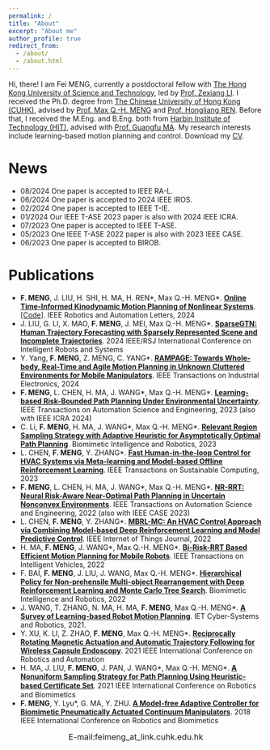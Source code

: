 ```yaml
---
permalink: /
title: "About"
excerpt: "About me"
author_profile: true
redirect_from: 
  - /about/
  - /about.html
---
```


Hi, there! I am Fei MENG, currently a postdoctoral fellow with [The Hong Kong University of Science and Technology](https://hkust.edu.hk/), led by [Prof. Zexiang LI](https://ece.hkust.edu.hk/eezxli). I received the Ph.D. degree from [The Chinese University of Hong Kong (CUHK)](https://www.cuhk.edu.hk/english/index.html), advised by [Prof. Max Q.-H. MENG](https://www.ee.cuhk.edu.hk/~qhmeng/) and [Prof. Hongliang REN](https://www.ee.cuhk.edu.hk/en-gb/people/academic-staff/professors/prof-ren-hongliang). Before that, I received the M.Eng. and B.Eng. both from [Harbin Institute of Technology (HIT)](http://en.hit.edu.cn/), advised with [Prof. Guangfu MA](http://homepage.hit.edu.cn/maguangfu). My research interests include learning-based motion planning and control. Download my [CV](../files/cv.pdf).

News
======
- 08/2024 One paper is accepted to IEEE RA-L.
- 06/2024 One paper is accepted to 2024 IEEE IROS.
- 02/2024 One paper is accepted to IEEE T-IE.
- 01/2024 Our IEEE T-ASE 2023 paper is also with 2024 IEEE ICRA.
- 07/2023 One paper is accepted to IEEE T-ASE.
- 05/2023 One IEEE T-ASE 2022 paper is also with 2023 IEEE CASE.
- 06/2023 One paper is accepted to BIROB.
  
Publications
===== 
- **F. MENG**, J. LIU, H. SHI, H. MA, H. REN\*, Max Q.-H. MENG\*. [**Online Time-Informed Kinodynamic Motion Planning of Nonlinear Systems**](https://ieeexplore.ieee.org/document/10682797). [[Code]](https://github.com/feimeng93/OnlineTimeInformedKinoMP). IEEE Robotics and Automation Letters, 2024
- J. LIU, G. LI, X. MAO, **F. MENG**, J. MEI, Max Q.-H. MENG\*. [**SparseGTN: Human Trajectory Forecasting with Sparsely Represented Scene and Incomplete Trajectories**](). 2024 IEEE/RSJ International Conference on Intelligent Robots and Systems
- Y. Yang, **F. MENG**, Z. MENG, C. YANG\*. [**RAMPAGE: Towards Whole-body, Real-Time and Agile Motion Planning in Unknown Cluttered Environments for Mobile Manipulators**](https://ieeexplore.ieee.org/abstract/document/10472786). IEEE Transactions on Industrial Electronics, 2024
- **F. MENG**, L. CHEN, H. MA, J. WANG\*, Max Q.-H. MENG\*. [**Learning-based Risk-Bounded Path Planning Under Environmental Uncertainty**](https://ieeexplore.ieee.org/document/10207032). IEEE Transactions on Automation Science and Engineering, 2023 (also with IEEE ICRA 2024)
- C. Li, **F. MENG**, H. MA, J. WANG\*, Max Q.-H. MENG\*. [**Relevant Region Sampling Strategy with Adaptive Heuristic for Asymptotically Optimal Path Planning**](https://www.sciencedirect.com/science/article/pii/S266737972300027X). Biomimetic Intelligence and Robotics, 2023
- L. CHEN, **F. MENG**, Y. ZHANG\*. [**Fast Human-in-the-loop Control for HVAC Systems via Meta-learning and Model-based Offline Reinforcement Learning**](https://ieeexplore.ieee.org/document/10057050). IEEE Transactions on Sustainable Computing, 2023
- **F. MENG**, L. CHEN, H. MA, J. WANG\*, Max Q.-H. MENG\*. [**NR-RRT: Neural Risk-Aware Near-Optimal Path Planning in Uncertain Nonconvex Environments**](https://ieeexplore.ieee.org/document/9928264). IEEE Transactions on Automation Science and Engineering, 2022 (also with IEEE CASE 2023)
- L. CHEN, **F. MENG**, Y. ZHANG\*. [**MBRL-MC: An HVAC Control Approach via Combining Model-based Deep Reinforcement Learning and Model Predictive Control**](https://ieeexplore.ieee.org/document/9747916/). IEEE Internet of Things Journal, 2022
- H. MA, **F. MENG**, J. WANG\*, Max Q.-H. MENG\*. [**Bi-Risk-RRT Based Efficient Motion Planning for Mobile Robots**](https://ieeexplore.ieee.org/document/9718167). IEEE Transactions on Intelligent Vehicles, 2022
- F. BAI, **F. MENG**, J. LIU, J. WANG, Max Q.-H. MENG\*. [**Hierarchical Policy for Non-prehensile Multi-object Rearrangement with Deep Reinforcement Learning and Monte Carlo Tree Search**](https://arxiv.org/abs/2109.08973). Biomimetic Intelligence and Robotics, 2022
- J. WANG, T. ZHANG, N. MA, H. MA, **F. MENG**, Max Q.-H. MENG\*. [**A Survey of Learning-based Robot Motion Planning**](https://ietresearch.onlinelibrary.wiley.com/doi/full/10.1049/csy2.12020). IET Cyber-Systems and Robotics, 2021.
- Y. XU, K. LI, Z. ZHAO, **F. MENG**, Max Q.-H. MENG\*. [**Reciprocally Rotating Magnetic Actuation and Automatic Trajectory Following for Wireless Capsule Endoscopy**](https://ieeexplore.ieee.org/document/9561833). 2021 IEEE International Conference on Robotics and Automation
- H. MA, J. LIU, **F. MENG**, J. PAN, J. WANG*, Max Q.-H. MENG\*. [**A Nonuniform Sampling Strategy for Path Planning Using Heuristic-based Certiﬁcate Set**](https://ieeexplore.ieee.org/document/9739494/). 2021 IEEE International Conference on Robotics and Biomimetics
- **F. MENG**, Y. Lyu\*, G. MA, Y. ZHU. [**A Model-free Adaptive Controller for Biomimetic Pneumatically Actuated Continuum Manipulators**](https://ieeexplore.ieee.org/document/8665233). 2018 IEEE International Conference on Robotics and Biomimetics

<script type="text/javascript" src="//rf.revolvermaps.com/0/0/5.js?i=5d4rkzrp854&amp;m=0&amp;c=ff0000&amp;cr1=ffffff" async="async"></script>
<font size=3><p align="center">E-mail:feimeng_at_link.cuhk.edu.hk</p></font>
